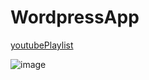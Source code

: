 # WordpressApp
[youtubePlaylist](https://youtube.com/playlist?list=PLOjahN6XhYFIRxlBtvtxObUFfjBeZKp2n)

![image](https://user-images.githubusercontent.com/73608287/182833058-0ab4b96c-9269-4d99-b805-39c79d86a150.png)
